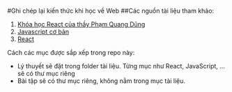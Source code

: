 #Ghi chép lại kiến thức khi học về Web
##Các nguồn tài liệu tham khảo:
1. [Khóa học React của thầy Phạm Quang Dũng](https://programming.daotao.ai/)
2. [Javascript cơ bản](https://www.youtube.com/playlist?list=PLncHg6Kn2JT5dfQqpVtfNYvv3EBVHHVKo)
3. [React](https://www.youtube.com/playlist?list=PLncHg6Kn2JT4C0enPGQPK7ZIlEoZ1ZvRy)

Cách các mục được sắp xếp trong repo này:
- Lý thuyết sẽ đặt trong folder tài liệu. Từng mục như React, JavaScript, ... sẽ có thư mục riêng
- Bài tập sẽ có thư mục riêng, không nằm trong mục tài liệu.